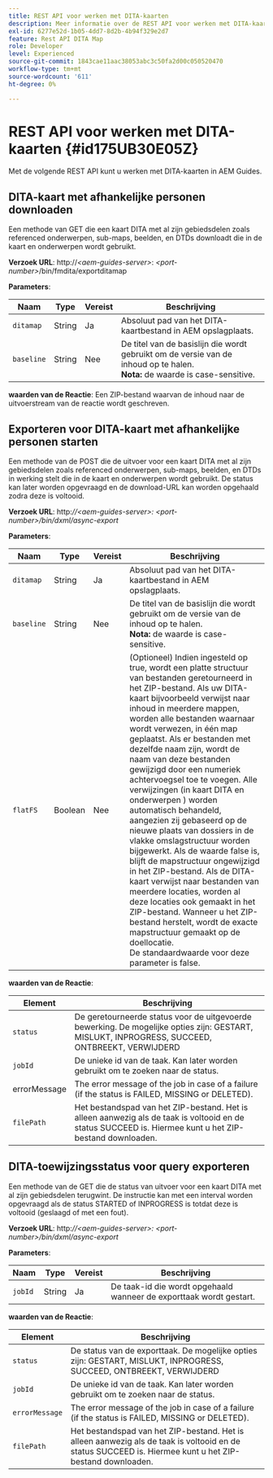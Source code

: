 ```yaml
---
title: REST API voor werken met DITA-kaarten
description: Meer informatie over de REST API voor werken met DITA-kaarten
exl-id: 6277e52d-1b05-4dd7-8d2b-4b94f329e2d7
feature: Rest API DITA Map
role: Developer
level: Experienced
source-git-commit: 1843cae11aac38053abc3c50fa2d00c050520470
workflow-type: tm+mt
source-wordcount: '611'
ht-degree: 0%

---
```


# REST API voor werken met DITA-kaarten {#id175UB30E05Z}

Met de volgende REST API kunt u werken met DITA-kaarten in AEM Guides.

## DITA-kaart met afhankelijke personen downloaden

Een methode van GET die een kaart DITA met al zijn gebiedsdelen zoals referenced onderwerpen, sub-maps, beelden, en DTDs downloadt die in de kaart en onderwerpen wordt gebruikt.

**Verzoek URL**:
http://*&lt;aem-guides-server\>*: *&lt;port-number\>*/bin/fmdita/exportditamap

**Parameters**:

| Naam | Type | Vereist | Beschrijving |
|----|----|--------|-----------|
| `ditamap` | String | Ja | Absoluut pad van het DITA-kaartbestand in AEM opslagplaats. |
| `baseline` | String | Nee | De titel van de basislijn die wordt gebruikt om de versie van de inhoud op te halen. <br> **Nota:** de waarde is case-sensitive. |

**waarden van de Reactie**:
Een ZIP-bestand waarvan de inhoud naar de uitvoerstream van de reactie wordt geschreven.

## Exporteren voor DITA-kaart met afhankelijke personen starten

Een methode van de POST die de uitvoer voor een kaart DITA met al zijn gebiedsdelen zoals referenced onderwerpen, sub-maps, beelden, en DTDs in werking stelt die in de kaart en onderwerpen wordt gebruikt. De status kan later worden opgevraagd en de download-URL kan worden opgehaald zodra deze is voltooid.

**Verzoek URL**:
http:*//&lt;aem-guides-server\>: &lt;port-number\>/bin/dxml/async-export*

**Parameters**:

| Naam | Type | Vereist | Beschrijving |
|----|----|--------|-----------|
| `ditamap` | String | Ja | Absoluut pad van het DITA-kaartbestand in AEM opslagplaats. |
| `baseline` | String | Nee | De titel van de basislijn die wordt gebruikt om de versie van de inhoud op te halen. <br> **Nota:** de waarde is case-sensitive. |
| `flatFS` | Boolean | Nee | \(Optioneel\) Indien ingesteld op true, wordt een platte structuur van bestanden geretourneerd in het ZIP-bestand. Als uw DITA-kaart bijvoorbeeld verwijst naar inhoud in meerdere mappen, worden alle bestanden waarnaar wordt verwezen, in één map geplaatst. Als er bestanden met dezelfde naam zijn, wordt de naam van deze bestanden gewijzigd door een numeriek achtervoegsel toe te voegen. Alle verwijzingen \(in kaart DITA en onderwerpen \) worden automatisch behandeld, aangezien zij gebaseerd op de nieuwe plaats van dossiers in de vlakke omslagstructuur worden bijgewerkt. Als de waarde false is, blijft de mapstructuur ongewijzigd in het ZIP-bestand. Als de DITA-kaart verwijst naar bestanden van meerdere locaties, worden al deze locaties ook gemaakt in het ZIP-bestand. Wanneer u het ZIP-bestand herstelt, wordt de exacte mapstructuur gemaakt op de doellocatie. <br> De standaardwaarde voor deze parameter is false. |

**waarden van de Reactie**:

| Element | Beschrijving |
|-------|-----------|
| `status` | De geretourneerde status voor de uitgevoerde bewerking. De mogelijke opties zijn: GESTART, MISLUKT, INPROGRESS, SUCCEED, ONTBREEKT, VERWIJDERD |
| `jobId` | De unieke id van de taak. Kan later worden gebruikt om te zoeken naar de status. |
| errorMessage | The error message of the job in case of a failure \(if the status is FAILED, MISSING or DELETED\). |
| `filePath` | Het bestandspad van het ZIP-bestand. Het is alleen aanwezig als de taak is voltooid en de status SUCCEED is. Hiermee kunt u het ZIP-bestand downloaden. |

## DITA-toewijzingsstatus voor query exporteren

Een methode van de GET die de status van uitvoer voor een kaart DITA met al zijn gebiedsdelen terugwint. De instructie kan met een interval worden opgevraagd als de status STARTED of INPROGRESS is totdat deze is voltooid \(geslaagd of met een fout\).

**Verzoek URL**:
http:*//&lt;aem-guides-server\>: &lt;port-number\>/bin/dxml/async-export*

**Parameters**:

| Naam | Type | Vereist | Beschrijving |
|----|----|--------|-----------|
| `jobId` | String | Ja | De taak-id die wordt opgehaald wanneer de exporttaak wordt gestart. |

**waarden van de Reactie**:

| Element | Beschrijving |
|-------|-----------|
| `status` | De status van de exporttaak. De mogelijke opties zijn: GESTART, MISLUKT, INPROGRESS, SUCCEED, ONTBREEKT, VERWIJDERD |
| `jobId` | De unieke id van de taak. Kan later worden gebruikt om te zoeken naar de status. |
| `errorMessage` | The error message of the job in case of a failure \(if the status is FAILED, MISSING or DELETED\). |
| `filePath` | Het bestandspad van het ZIP-bestand. Het is alleen aanwezig als de taak is voltooid en de status SUCCEED is. Hiermee kunt u het ZIP-bestand downloaden. |
